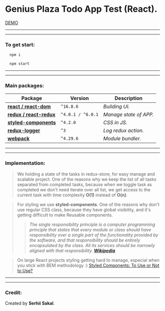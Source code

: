 # Genius Plaza Todo App Test (React).

[DEMO](https://sakalx.github.io/test-react-todomvc)
 ________________________________________________________
 ________________________________________________________

### To get start:
```javascript
  npm i
```

```javascript
  npm start
```

 ________________________________________________________
 ________________________________________________________

### Main packages:

| Package | Version | Description |
| --- | --- | --- |
| **[react / react-dom](https://reactjs.org/)** | `^16.8.6` | *Building UI.* |
| **[redux / react-redux](https://redux.js.org/)** | `^4.0.1 / ^6.0.1` | *Manage state of APP.* |
| **[styled-components](https://www.styled-components.com/)** | `^4.2.0` | *CSS in JS.* |
| **[redux-logger](https://github.com/LogRocket/redux-logger/)** | `^3` | *Log redux action.* |
| **[webpack](https://webpack.js.org/)** | `^4.29.6` | *Module bundler.* |

 ________________________________________________________
 ________________________________________________________
 
### Implementation:
> We holding a state of the tasks in redux-store, for easy manage and scalable project.
One of the reasons why we keep the list of all tasks separated from completed tasks,
because when we toggle task as completed we don't need iterate over all list,
we get access to the current task with time complexity **O(1)** instead of **O(n)**.


> For styling we use **styled-components**.
One of the reasons why don't use regular CSS class, because they have global visibility,
and it's getting difficult to make Reusable components.
>>_The single responsibility principle is a computer programming principle that states that every module 
or class should have responsibility over a single part of the functionality provided by the software,
and that responsibility should be entirely encapsulated by the class.
All its services should be narrowly aligned with that responsibility. 
**[Wikipedia](https://en.wikipedia.org/wiki/Single_responsibility_principle)**_ 

> On large React projects styling getting hard to manage, especial when you stick with BEM methodology :)
[Styled Components: To Use or Not to Use?](https://medium.com/building-crowdriff/styled-components-to-use-or-not-to-use-a6bb4a7ffc21)

 ________________________________________________________
 ________________________________________________________
 
### Credit:
Created by **Serhii Sakal**.